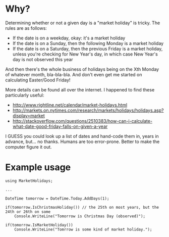 Why?
====

Determining whether or not a given day is a "market holiday" is tricky. The rules are as follows:

* If the date is on a weekday, okay: it's a market holiday
* If the date is on a Sunday, then the following Monday is a market holiday
* If the date is on a Saturday, then the previous Friday is a market holiday, unless you're checking for New Year's day, in which case New Year's day is not observed this year

And then there's the whole business of holidays being on the Xth Monday of whatever month, bla-bla-bla. And don't even get me started on calculating Easter/Good Friday!

More details can be found all over the internet. I happened to find these particularly useful:
* http://www.rightline.net/calendar/market-holidays.html
* http://markets.on.nytimes.com/research/markets/holidays/holidays.asp?display=market
* http://stackoverflow.com/questions/2510383/how-can-i-calculate-what-date-good-friday-falls-on-given-a-year

I GUESS you could look up a list of dates and hand-code them in, years in advance, but... no thanks. Humans are too error-prone. Better to make the computer figure it out.

Example usage
=============

    using MarketHolidays;
  
    ...
  
    DateTime tomorrow = DateTime.Today.AddDays(1);
  
    if(tomorrow.IsChristmasHoliday()) // the 25th on most years, but the 24th or 26th on some
        Console.WriteLine("Tomorrow is Christmas Day (observed)");
    
    if(tomorrow.IsMarketHoliday())
        Console.WriteLine("Tomrrow is some kind of market holiday.");
